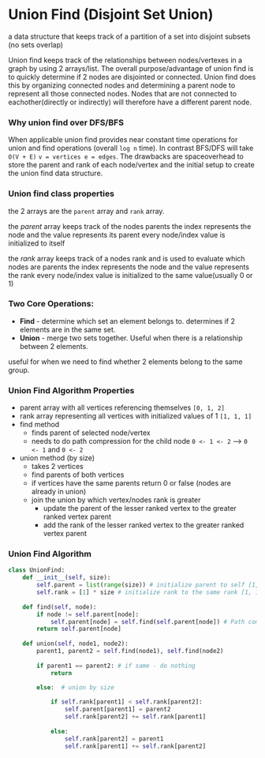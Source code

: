  # Union Find (Disjoint Set Union)

a data structure that keeps track of a partition of a set into disjoint subsets (no sets overlap)

Union find keeps track of the relationships between nodes/vertexes in a graph by using 2 arrays/list.
The overall purpose/advantage of union find is to quickly determine if 2 nodes are disjointed or connected.
Union find does this by organizing connected nodes and determining a parent node to represent all those connected nodes.
Nodes that are not connected to eachother(directly or indirectly) will therefore have a different parent node.

### Why union find over DFS/BFS

When applicable union find provides near constant time operations for union and find operations (overall `log n` time).
In contrast BFS/DFS will take `O(V + E)` `v = vertices e = edges`.
The drawbacks are spaceoverhead to store the parent and rank of each node/vertex and the initial setup to create the union find data structure.


### Union find class properties
the 2 arrays are the `parent` array and `rank` array.

the *parent* array keeps track of the nodes parents
the index represents the node and the value represents its parent
every node/index value is initialized to itself

the *rank* array keeps track of a nodes rank and is used to evaluate which nodes are parents
the index represents the node and the value represents the rank
every node/index value is initialized to the same value(usually 0 or 1)


### Two Core Operations: 
- **Find** - determine which set an element belongs to. determines if 2 elements are in the same set.
- **Union** - merge two sets together. Useful when there is a relationship between 2 elements.

useful for when we need to find whether 2 elements belong to the same group.


### Union Find Algorithm Properties
- parent array with all vertices referencing themselves `[0, 1, 2]`
- rank array representing all vertices with initialized values of 1 `[1, 1, 1]`
- find method
  - finds parent of selected node/vertex
  - needs to do path compression for the child node `0 <- 1 <- 2` --> `0 <- 1` and `0 <- 2`
- union method (by size)
  - takes 2 vertices
  - find parents of both vertices
  - if vertices have the same parents return 0 or false (nodes are already in union)
  - join the union by which vertex/nodes rank is greater
    -  update the parent of the lesser ranked vertex to the greater ranked vertex parent
    -  add the rank of the lesser ranked vertex to the greater ranked vertex parent

### Union Find Algorithm
```python
class UnionFind:
    def __init__(self, size):
        self.parent = list(range(size)) # initialize parent to self [1, 2, 3]
        self.rank = [1] * size # initialize rank to the same rank [1, 1, 1]
        
    def find(self, node):
        if node != self.parent[node]:
            self.parent[node] = self.find(self.parent[node]) # Path compression
        return self.parent[node]
    
    def union(self, node1, node2):
        parent1, parent2 = self.find(node1), self.find(node2) 
        
        if parent1 == parent2: # if same - do nothing
            return 
        
        else:  # union by size

            if self.rank[parent1] < self.rank[parent2]:
                self.parent[parent1] = parent2
                self.rank[parent2] += self.rank[parent1]
            
            else:
                self.rank[parent2] = parent1
                self.rank[parent1] += self.rank[parent2]
                

```
